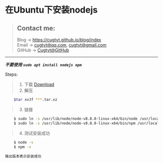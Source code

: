 # 在Ubuntu下安装nodejs

> ## Contact me:
> Blog -> <https://cugtyt.github.io/blog/index>  
> Email -> <cugtyt@qq.com>, <cugtyt@gmail.com>  
> GitHub -> [Cugtyt@GitHub](https://github.com/Cugtyt)

---

***不要使用 ```sudo apt install nodejs npm```***

Steps:
>1. 下载 [Download](https://nodejs.org/en/download/)
>2. 解压 
``` bash
    $tar xvJf ***.tar.xz
```
>3. 链接
``` bash
    $ sudo ln -s /usr/lib/node/node-v8.8.0-linux-x64/bin/node /usr/local/bin/node
    $ sudo ln -s /usr/lib/node/node-v8.8.0-linux-x64/bin/npm /usr/local/bin/npm
```
>4. 测试安装成功
``` bash
    $ node -v
    $ npm -v
```  
    输出版本表示安装成功
